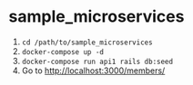 # sample_microservices


1. `cd /path/to/sample_microservices`
2. `docker-compose up -d`
3. `docker-compose run api1 rails db:seed`
4. Go to [http://localhost:3000/members/](http://localhost:3000/members/)
